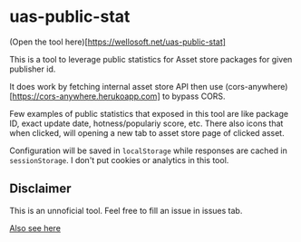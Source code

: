 # uas-public-stat

(Open the tool here)[https://wellosoft.net/uas-public-stat]

This is a tool to leverage public statistics for Asset store packages for given publisher id.

It does work by fetching internal asset store API then use (cors-anywhere)[https://cors-anywhere.herukoapp.com] to bypass CORS.

Few examples of public statistics that exposed in this tool are like package ID, exact update date, hotness/populariy score, etc. There also icons that when clicked, will opening a new tab to asset store page of clicked asset.

Configuration will be saved in `localStorage` while responses are cached in `sessionStorage`. I don't put cookies or analytics in this tool.

## Disclaimer

This is an unnoficial tool. Feel free to fill an issue in issues tab.

[Also see here](main.js#L18)
